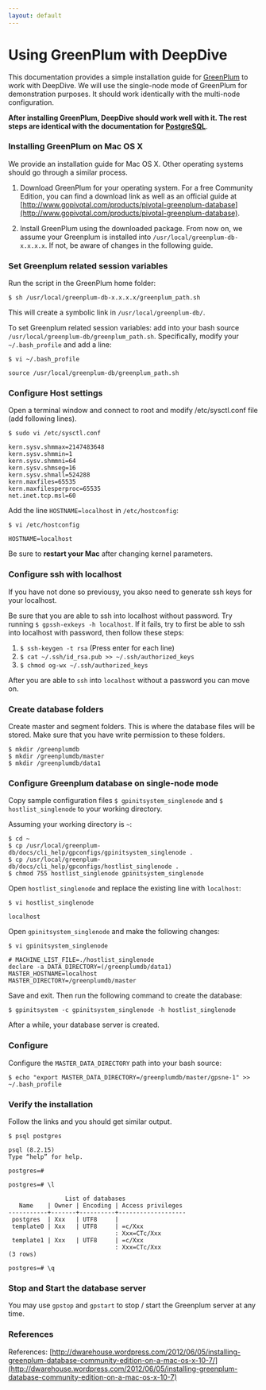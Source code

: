 ```yaml
---
layout: default
---
```


# Using GreenPlum with DeepDive

This documentation provides a simple installation guide for [GreenPlum](http://www.gopivotal.com/products/pivotal-greenplum-database) to work with DeepDive. We will use the single-node mode of GreenPlum for demonstration purposes. It should work identically with the multi-node configuration.

**After installing GreenPlum, DeepDive should work well with it. The rest steps are identical with the documentation for [PostgreSQL](postgresql.html)**.


### Installing GreenPlum on Mac OS X

We provide an installation guide for Mac OS X. Other operating systems should go through a similar process.

1. Download GreenPlum for your operating system. For a free Community Edition, you can find a download link as well as an official guide at [http://www.gopivotal.com/products/pivotal-greenplum-database](http://www.gopivotal.com/products/pivotal-greenplum-database). 

2. Install GreenPlum using the downloaded package.  From now on, we assume your Greenplum is installed into `/usr/local/greenplum-db-x.x.x.x`. If not, be aware of changes in the following guide.

### Set Greenplum related session variables

Run the script in the GreenPlum home folder: 

    $ sh /usr/local/greenplum-db-x.x.x.x/greenplum_path.sh

This will create a symbolic link in `/usr/local/greenplum-db/`.

To set Greenplum related session variables: add into your bash source `/usr/local/greenplum-db/greenplum_path.sh`. Specifically, modify your `~/.bash_profile` and add a line:

    $ vi ~/.bash_profile

    source /usr/local/greenplum-db/greenplum_path.sh


### Configure Host settings

Open a terminal window and connect to root and modify /etc/sysctl.conf file (add following lines).

    $ sudo vi /etc/sysctl.conf

    kern.sysv.shmmax=2147483648
    kern.sysv.shmmin=1
    kern.sysv.shmmni=64
    kern.sysv.shmseg=16
    kern.sysv.shmall=524288
    kern.maxfiles=65535
    kern.maxfilesperproc=65535
    net.inet.tcp.msl=60

Add the line `HOSTNAME=localhost` in `/etc/hostconfig`:

    $ vi /etc/hostconfig

    HOSTNAME=localhost


Be sure to **restart your Mac** after changing kernel parameters.

### Configure ssh with localhost

If you have not done so previousy, you akso need to generate ssh keys for your localhost.

Be sure that you are able to ssh into localhost without password. Try running `$ gpssh-exkeys -h localhost`. If it fails, try to first be able to ssh into localhost with password, then follow these steps:

1. `$ ssh-keygen -t rsa` (Press enter for each line)
2. `$ cat ~/.ssh/id_rsa.pub >> ~/.ssh/authorized_keys`
3. `$ chmod og-wx ~/.ssh/authorized_keys`

After you are able to `ssh` into `localhost` without a password you can move on.

### Create database folders

Create master and segment folders. This is where the database files will
be stored. Make sure that you have write permission to these folders.

    $ mkdir /greenplumdb
    $ mkdir /greenplumdb/master
    $ mkdir /greenplumdb/data1


### Configure Greenplum database on single-node mode

Copy sample configuration files `$ gpinitsystem_singlenode` and `$ hostlist_singlenode` to your working directory.

Assuming your working directory is `~`:

    $ cd ~
    $ cp /usr/local/greenplum-db/docs/cli_help/gpconfigs/gpinitsystem_singlenode .
    $ cp /usr/local/greenplum-db/docs/cli_help/gpconfigs/hostlist_singlenode .
    $ chmod 755 hostlist_singlenode gpinitsystem_singlenode

Open `hostlist_singlenode` and replace the existing line with `localhost`:

    $ vi hostlist_singlenode

    localhost

Open `gpinitsystem_singlenode` and make the following changes:

    $ vi gpinitsystem_singlenode

    # MACHINE_LIST_FILE=./hostlist_singlenode
    declare -a DATA_DIRECTORY=(/greenplumdb/data1)
    MASTER_HOSTNAME=localhost
    MASTER_DIRECTORY=/greenplumdb/master
        
Save and exit. Then run the following command to create the database:

    $ gpinitsystem -c gpinitsystem_singlenode -h hostlist_singlenode

After a while, your database server is created.

### Configure

Configure the `MASTER_DATA_DIRECTORY` path into your bash source:

    $ echo "export MASTER_DATA_DIRECTORY=/greenplumdb/master/gpsne-1" >> ~/.bash_profile


### Verify the installation

Follow the links and you should get similar output.

    $ psql postgres

    psql (8.2.15)
    Type “help” for help.

    postgres=#

    postgres=# \l

                    List of databases
       Name    | Owner | Encoding | Access privileges
    -----------+-------+----------+-------------------
     postgres  | Xxx   | UTF8     |
     template0 | Xxx   | UTF8     | =c/Xxx  
                                  : Xxx=CTc/Xxx  
     template1 | Xxx   | UTF8     | =c/Xxx  
                                  : Xxx=CTc/Xxx  
    (3 rows)

    postgres=# \q

### Stop and Start the database server

You may use `gpstop` and `gpstart` to stop / start the Greenplum server at any time.


### References

References: [http://dwarehouse.wordpress.com/2012/06/05/installing-greenplum-database-community-edition-on-a-mac-os-x-10-7/](http://dwarehouse.wordpress.com/2012/06/05/installing-greenplum-database-community-edition-on-a-mac-os-x-10-7)

